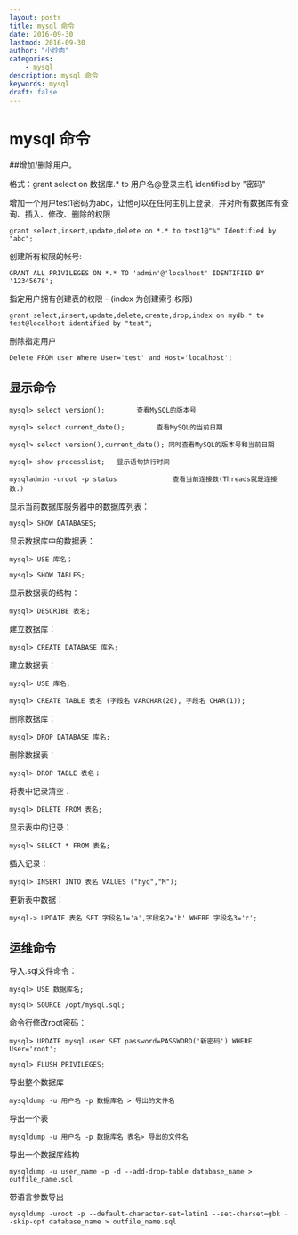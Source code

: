 ```yaml
---
layout: posts
title: mysql 命令
date: 2016-09-30
lastmod: 2016-09-30
author: "小炒肉"
categories: 
    - mysql
description: mysql 命令 
keywords: mysql
draft: false
---
```



# mysql 命令


##增加/删除用户。


格式：grant select on 数据库.* to 用户名@登录主机 identified by "密码"

增加一个用户test1密码为abc，让他可以在任何主机上登录，并对所有数据库有查询、插入、修改、删除的权限

```
grant select,insert,update,delete on *.* to test1@"%" Identified by "abc";
```


创建所有权限的帐号:

```
GRANT ALL PRIVILEGES ON *.* TO 'admin'@'localhost' IDENTIFIED BY '12345678';
```

指定用户拥有创建表的权限 -  (index 为创建索引权限)

```
grant select,insert,update,delete,create,drop,index on mydb.* to test@localhost identified by "test";
```
 

删除指定用户

```
Delete FROM user Where User='test' and Host='localhost';
```


## 显示命令

```
mysql> select version();        查看MySQL的版本号

mysql> select current_date();        查看MySQL的当前日期

mysql> select version(),current_date(); 同时查看MySQL的版本号和当前日期

mysql> show processlist;   显示语句执行时间

mysqladmin -uroot -p status              查看当前连接数(Threads就是连接数.)
```
 

显示当前数据库服务器中的数据库列表：

```
mysql> SHOW DATABASES;
```


显示数据库中的数据表：

```
mysql> USE 库名；

mysql> SHOW TABLES;
```


显示数据表的结构：

```
mysql> DESCRIBE 表名;
```


建立数据库：

```
mysql> CREATE DATABASE 库名;
```


建立数据表：

```
mysql> USE 库名;

mysql> CREATE TABLE 表名 (字段名 VARCHAR(20), 字段名 CHAR(1));
```


删除数据库：

```
mysql> DROP DATABASE 库名;
```


删除数据表：

```
mysql> DROP TABLE 表名；
```


将表中记录清空：

```
mysql> DELETE FROM 表名;
```

显示表中的记录：

```
mysql> SELECT * FROM 表名;
```

插入记录：

```
mysql> INSERT INTO 表名 VALUES ("hyq","M");
```

更新表中数据：

```
mysql-> UPDATE 表名 SET 字段名1='a',字段名2='b' WHERE 字段名3='c';
```


## 运维命令


导入.sql文件命令：

```
mysql> USE 数据库名;

mysql> SOURCE /opt/mysql.sql;
```
 

命令行修改root密码：

```
mysql> UPDATE mysql.user SET password=PASSWORD('新密码') WHERE User='root';

mysql> FLUSH PRIVILEGES;
```

 
导出整个数据库

```
mysqldump -u 用户名 -p 数据库名 > 导出的文件名
```


导出一个表

```
mysqldump -u 用户名 -p 数据库名 表名> 导出的文件名
```


导出一个数据库结构

```
mysqldump -u user_name -p -d --add-drop-table database_name > outfile_name.sql
```

带语言参数导出

```
mysqldump -uroot -p --default-character-set=latin1 --set-charset=gbk --skip-opt database_name > outfile_name.sql
```
